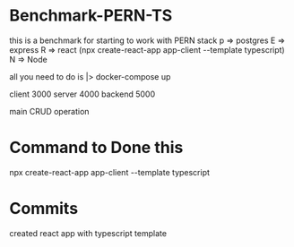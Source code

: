 # Benchmark-PERN-TS

this is a benchmark for starting to work with PERN stack
p => postgres
E => express
R => react (npx create-react-app app-client --template typescript)
N => Node

all you need to do is |> docker-compose up

client 3000
server 4000
backend 5000

main CRUD operation

# Command to Done this

npx create-react-app app-client --template typescript

# Commits

created react app with typescript template
